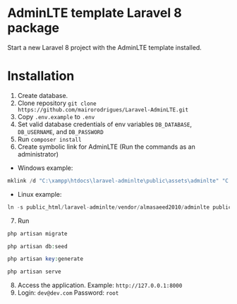 # AdminLTE template Laravel 8 package

Start a new Laravel 8 project with the AdminLTE template installed.


# Installation

1) Create database.
2) Clone repository `git clone https://github.com/mairorodrigues/Laravel-AdminLTE.git`
3) Copy `.env.example` to `.env`
4) Set valid database credentials of env variables `DB_DATABASE`, `DB_USERNAME`, and `DB_PASSWORD`
5) Run `composer install`
6) Create symbolic link for AdminLTE (Run the commands as an administrator)

- Windows example:
  
 ```php
 mklink /d "C:\xampp\htdocs\laravel-adminlte\public\assets\adminlte" "C:\xampp\htdocs\laravel-adminlte\vendor\almasaeed2010\adminlte"
 ```
 
 - Linux example:    
    
```php
ln -s public_html/laravel-adminlte/vendor/almasaeed2010/adminlte public_html/laravel-adminlte/public/assets/adminlte
```
7) Run
```php
php artisan migrate
```
```php
php artisan db:seed
```
```php
php artisan key:generate
```
```php
php artisan serve
```
8) Access the application. Example: `http://127.0.0.1:8000`
9) Login: `dev@dev.com` Password: `root`
